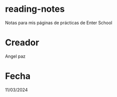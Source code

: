 # reading-notes
Notas para mis páginas de prácticas de Enter School

# Creador
Angel paz

# Fecha
11/03/2024
